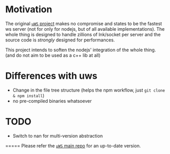 
# Motivation
The original [`µWS` project](https://github.com/alexhultman/uWebSockets) makes no compromise and states to be the fastest ws server (not for only for nodejs, but of all available implementations). The whole thing is designed to handle zillions of lnk/socket per server and the source code is _strongly_ designed for performances.

This project intends to soften the nodejs' integration of the whole thing. (and do not aim to be used as a c++ lib at all)


# Differences with uws
* Change in the file tree structure (helps the npm workflow, just `git clone & npm install`)
* no pre-compiled binaries whatsoever


# TODO
* Switch to nan for multi-version abstraction


=====
Please refer the [`µWS` main repo](https://github.com/alexhultman/uWebSockets)  for an up-to-date version.

